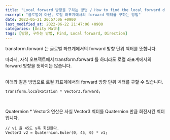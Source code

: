```yaml
---
title: "Local forward 방향을 구하는 방법 / How to find the local forward direction"
excerpt: "글로벌이 아닌, 로컬 좌표계에서의 forward 벡터를 구하는 방법"
date: 2022-05-21 20:57:06 +0900
last_modified_at: 2022-06-22 21:47:06 +0900
categories: [Unity Math]
tags: [방향, 구하는 방법, Find, Local forward, Direction]
---
```

transform.forward 는 글로벌 좌표계에서의 forward 방향 단위 벡터를 뜻합니다.

따라서, 자식 오브젝트에서 transform.forward 를 하더라도 로컬 좌표계에서의 forward 방향을 뜻하지는 않습니다.
<br><br>

아래와 같은 방법으로 로컬 좌표계에서의 forward 방향 단위 벡터를 구할 수 있습니다.
<br>

```
transform.localRotation * Vector3.forward;
```
<br>

Quaternion * Vector3 연산은 사실 Vector3 벡터를 Quaternion 만큼 회전시킨 벡터입니다.
<br>

```
// v1 을 45도 y축 회전한다.
Vector3 v2 = Quaternion.Euler(0, 45, 0) * v1;
```
